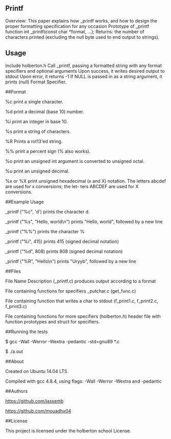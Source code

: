 ## Printf

Overview: This paper explains how _printf works, and how to design the proper formatting specification for any occasion Prototype of _printf function int _printf(const char *format, ...); Returns: the number of characters printed (excluding the null byte used to end output to strings).


## Usage

Include holberton.h Call _printf, passing a formatted string with any format specifiers and optional arguments Upon success, it writes desired output to stdout Upon error, it returns -1 If NULL is passed in as a string argument, it prints (null) Format Specifier.


##Format

%c print a single character. 

%d print a decimal (base 10) number. 

%i print an integer in base 10. 

%s print a string of characters. 

%R Prints a rot13'ed string. 

%% print a percent sign (% also works).

%o print an  unsigned  int  argument is converted to unsigned octal.

%u print an unsigned decimal.

%x or %X print unsigned hexadecimal (x  and  X)  notation. The  letters abcdef are used for x conversions; the let- ters ABCDEF are used for X conversions.


##Example Usage

_printf ("%c", 'd') prints the character d.

_printf ("%s", "Hello, world\n") prints "Hello, world", followed by a new line

_printf ("%%") prints the character %

_printf ("%i", 415) prints 415 (signed decimal notation)

_printf ("%d", 808) prints 808 (signed decimal notation) 

_printf ("%R", "Hello\n") prints "Uryyb", followed by a new line


##Files

File Name Description (_printf.c) produces output according to a format

File containing functions for specifiers _putchar.c (get_func.c)

File containing function that writes a char to stdout (f_print1.c,
f_print2.c, f_print3.c)

File containing functions for more specifiers (holberton.h) header file with function prototypes and struct for specifiers. 


##Running the tests

$ gcc -Wall -Werror -Wextra -pedantic -std=gnu89 *.c

$ ./a.out

##About

Created on Ubuntu 14.04 LTS

Compiled with gcc 4.8.4, using flags: -Wall -Werror -Wextra and -pedantic

##Authors

https://github.com/jassemb

https://github.com/mouadhx04

##License

This project is licensed under the holberton school License.
